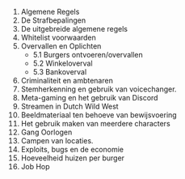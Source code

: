 1. Algemene Regels
2. De Strafbepalingen
3. De uitgebreide algemene regels
4. Whitelist voorwaarden
5. Overvallen en Oplichten
    - 5.1 Burgers ontvoeren/overvallen
    - 5.2 Winkeloverval
    - 5.3 Bankoverval
6. Criminaliteit en ambtenaren
7. Stemherkenning en gebruik van voicechanger.
8. Meta-gaming en het gebruik van Discord
9. Streamen in Dutch Wild West
10. Beeldmateriaal ten behoeve van bewijsvoering
11. Het gebruik maken van meerdere characters
12. Gang Oorlogen
13. Campen van locaties.
14. Exploits, bugs en de economie
15. Hoeveelheid huizen per burger
16. Job Hop
<br></br>